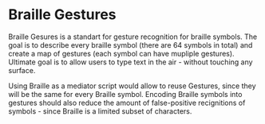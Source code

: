 # Braille Gestures

Braille Gesures is a standart for gesture recognition for braille symbols.
The goal is to describe every braille symbol (there are 64 symbols in total) and create a map of gestures (each symbol can have mupliple gestures).
Ultimate goal is to allow users to type text in the air - without touching any surface.

Using Braille as a mediator script would allow to reuse Gestures, since they will be the same for every Braille symbol.
Encoding Braille symbols into gestures should also reduce the amount of false-positive recignitions of symbols - since Braille is a limited subset of characters.
